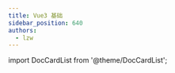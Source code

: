```yaml
---
title: Vue3 基础
sidebar_position: 640
authors:
  - lzw
---
```


import DocCardList from '@theme/DocCardList';

<DocCardList />
